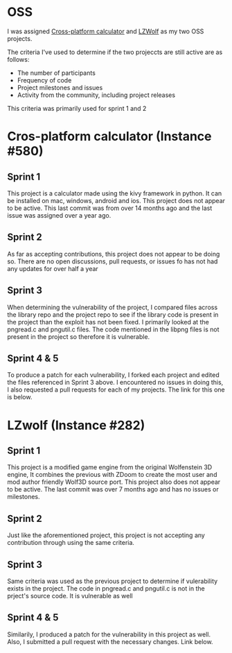 # OSS

I was assigned [Cross-platform calculator](https://github.com/Rohan-cod/cross_platform_calc) and [LZWolf](https://github.com/madmodder123/lzwolf-sdl2) as my two OSS projects.

The criteria I've used to determine if the two projeccts are still active are as follows:
- The number of participants
- Frequency of code
- Project milestones and issues
- Activity from the community, including project releases

This criteria was primarily used for sprint 1 and 2

# Cros-platform calculator (Instance #580)

## Sprint 1
This project is a calculator made using the kivy framework in python. It can be installed on mac, windows, android and ios. This project does not appear to be active. This last commit was from over 14 months ago and the last issue was assigned over a year ago.

## Sprint 2
As far as accepting contributions, this project does not appear to be doing so. There are no open discussions, pull requests, or issues fo has not had any updates for over half a year

## Sprint 3
When determining the vulnerability of the project, I compared files across the library repo and the project repo to see if the library code is present in the project than the exploit has not been fixed. I primarily looked at the pngread.c and pngutil.c files. The code mentioned in the libpng files is not present in the project so therefore it is vulnerable.

## Sprint 4 & 5
To produce a patch for each vulnerability, I forked each project and edited the files referenced in Sprint 3 above. I encountered no issues in doing this, I also requested a pull requests for each of my projects. The link for this one is below.

# LZwolf (Instance #282)

## Sprint 1
This project is a modified game engine from the original Wolfenstein 3D engine, It combines the previous with ZDoom to create the most user and mod author friendly Wolf3D source port. This project also does not appear to be active. The last commit was over 7 months ago and has no issues or milestones.

## Sprint 2
Just like the aforementioned project, this project is not accepting any contribution through using the same criteria.

## Sprint 3
Same criteria was used as the previous project to determine if vulerability exists in the project. The code in pngread.c and pngutil.c is not in the prject's source code. It is vulnerable as well

## Sprint 4 & 5
Similarily, I produced a patch for the vulnerability in this project as well. Also, I submitted a pull request with the necessary changes. Link below.
